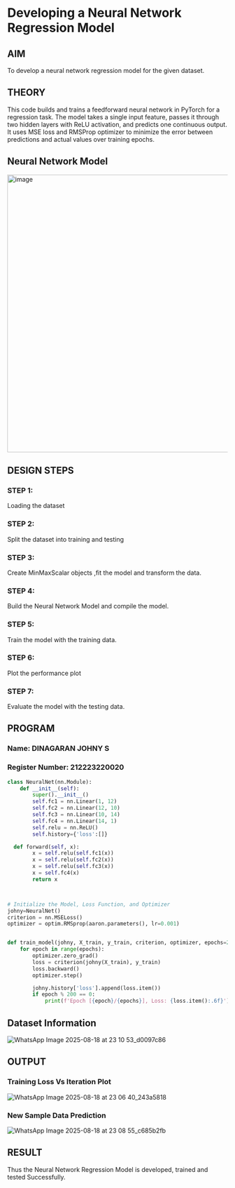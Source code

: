 # Developing a Neural Network Regression Model

## AIM

To develop a neural network regression model for the given dataset.


## THEORY

This code builds and trains a feedforward neural network in PyTorch for a regression task.
The model takes a single input feature, passes it through two hidden layers with ReLU activation, and predicts one continuous output.
It uses MSE loss and RMSProp optimizer to minimize the error between predictions and actual values over training epochs.

## Neural Network Model

<img width="954" height="633" alt="image" src="https://github.com/user-attachments/assets/69eca247-4a7f-49b7-8cf7-3c1d21a57b76" />

## DESIGN STEPS

### STEP 1:

Loading the dataset

### STEP 2:

Split the dataset into training and testing

### STEP 3:

Create MinMaxScalar objects ,fit the model and transform the data.

### STEP 4:

Build the Neural Network Model and compile the model.

### STEP 5:

Train the model with the training data.

### STEP 6:

Plot the performance plot

### STEP 7:

Evaluate the model with the testing data.

## PROGRAM
### Name: DINAGARAN JOHNY S
### Register Number: 212223220020
```python
class NeuralNet(nn.Module):
    def __init__(self):
        super().__init__()
        self.fc1 = nn.Linear(1, 12)
        self.fc2 = nn.Linear(12, 10)
        self.fc3 = nn.Linear(10, 14)
        self.fc4 = nn.Linear(14, 1)
        self.relu = nn.ReLU()
        self.history={'loss':[]}

  def forward(self, x):
        x = self.relu(self.fc1(x))
        x = self.relu(self.fc2(x))
        x = self.relu(self.fc3(x))
        x = self.fc4(x)
        return x



# Initialize the Model, Loss Function, and Optimizer
johny=NeuralNet()
criterion = nn.MSELoss()
optimizer = optim.RMSprop(aaron.parameters(), lr=0.001)


def train_model(johny, X_train, y_train, criterion, optimizer, epochs=2000):
    for epoch in range(epochs):
        optimizer.zero_grad()
        loss = criterion(johny(X_train), y_train)
        loss.backward()
        optimizer.step()

        johny.history['loss'].append(loss.item())
        if epoch % 200 == 0:
            print(f'Epoch [{epoch}/{epochs}], Loss: {loss.item():.6f}')


```
## Dataset Information
![WhatsApp Image 2025-08-18 at 23 10 53_d0097c86](https://github.com/user-attachments/assets/d17a32c2-8db7-473d-b104-ebdb6b7a3c63)


## OUTPUT

### Training Loss Vs Iteration Plot
![WhatsApp Image 2025-08-18 at 23 06 40_243a5818](https://github.com/user-attachments/assets/7e98f0f1-28df-4626-b3dd-6e90c33700c4)


### New Sample Data Prediction

![WhatsApp Image 2025-08-18 at 23 08 55_c685b2fb](https://github.com/user-attachments/assets/d9c89d49-9332-494a-9e69-c9badf690d75)

## RESULT
Thus the Neural Network Regression Model is developed, trained and tested Successfully.
